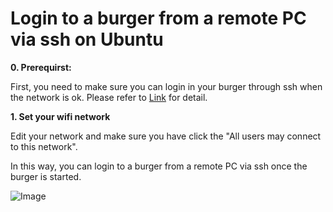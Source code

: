 

# Login to a burger from a remote PC via ssh on Ubuntu


**0. Prerequirst:**
   
   First, you need to make sure you can login in your burger through ssh when the network is ok.
   Please refer to [Link](https://github.com/LijunSun90/environmentSetupForLinux/blob/master/sshUsage.md) for detail.
   
**1. Set your wifi network**

   Edit your network and make sure you have click the "All users may connect to this network". 
   
   In this way, you can login to a burger from a remote PC via ssh once the burger is started.
   
   ![Image](https://github.com/LijunSun90/environmentSetupForLinux/blob/master/EditingNetwork.png)
